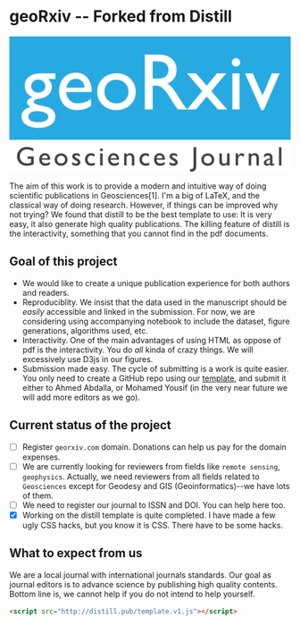 # geoRxiv -- Forked from Distill

![geoRxiv logo](geoRxiv_logo.png)

The aim of this work is to provide a modern and intuitive way of doing scientific publications in Geosciences[1]. I'm a big of LaTeX, and the classical way of doing research. However, if things can be improved why not trying? We found that distill to be the best template to use: It is very easy, it also generate high quality publications. The killing feature of distill is the interactivity, something that you cannot find in the pdf documents. 

## Goal of this project
- We would like to create a unique publication experience for both authors and readers.
- Reproduciblity. We insist that the data used in the manuscript should be _easily_ accessible and linked in the submission. For now, we are considering using accompanying notebook to include the dataset, figure generations, algorithms used, etc.
- Interactivity. One of the main advantages of using HTML as oppose of pdf is the interactivity. You do _all_ kinda of crazy things. We will excessively use D3js in our figures.
- Submission made easy. The cycle of submitting is a work is quite easier. You only need to create a GitHub repo using our [template](https://distill.pub/guide), and submit it either to Ahmed Abdalla, or Mohamed Yousif (in the very near future we will add more editors as we go).

## Current status of the project
- [ ] Register `georxiv.com` domain. Donations can help us pay for the domain expenses.
- [ ] We are currently looking for reviewers from fields like `remote sensing`, `geophysics`. Actually, we need reviewers from all fields related to `Geosciences` except for Geodesy and GIS (Geoinformatics)--we have lots of them.
- [ ] We need to register our journal to ISSN and DOI. You can help here too.
- [x] Working on the distill template is quite completed. I have made a few ugly CSS hacks, but you know it is CSS. There have to be some hacks.
## What to expect from us
We are a local journal with international journals standards. Our goal as journal editors is to advance science by publishing high quality contents. Bottom line is, we cannot help if you do not intend to help yourself.


```html
<script src="http://distill.pub/template.v1.js"></script>
```
